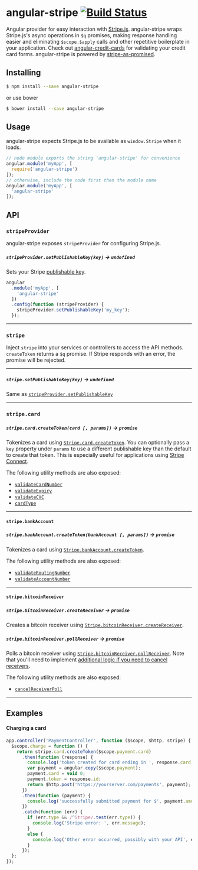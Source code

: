 angular-stripe [![Build Status](https://travis-ci.org/bendrucker/angular-stripe.svg?branch=master)](https://travis-ci.org/bendrucker/angular-stripe)
==============

Angular provider for easy interaction with [Stripe.js](https://stripe.com/docs/stripe.js). angular-stripe wraps Stripe.js's async operations in `$q` promises, making response handling easier and eliminating `$scope.$apply` calls and other repetitive boilerplate in your application. Check out [angular-credit-cards](https://github.com/bendrucker/angular-credit-cards) for validating your credit card forms. angular-stripe is powered by [stripe-as-promised](https://github.com/bendrucker/stripe-as-promised).

## Installing
```bash
$ npm install --save angular-stripe
```
or use bower
```bash
$ bower install --save angular-stripe
```

## Usage

angular-stripe expects Stripe.js to be available as `window.Stripe` when it loads.

```js
// node module exports the string 'angular-stripe' for convenience
angular.module('myApp', [
  require('angular-stripe')
]);
// otherwise, include the code first then the module name
angular.module('myApp', [
  'angular-stripe'
]);
```

## API

### `stripeProvider`

angular-stripe exposes `stripeProvider` for configuring Stripe.js.

##### `stripeProvider.setPublishableKey(key)` -> `undefined`

Sets your Stripe [publishable key](https://stripe.com/docs/stripe.js#setting-publishable-key). 

```js
angular
  .module('myApp', [
    'angular-stripe'
  ])
  .config(function (stripeProvider) {
    stripeProvider.setPublishableKey('my_key');
  });
```

<hr>

### `stripe`

Inject `stripe` into your services or controllers to access the API methods. `createToken` returns a `$q` promise. If Stripe responds with an error, the promise will be rejected. 

---

##### `stripe.setPublishableKey(key)` -> `undefined`

Same as [`stripeProvider.setPublishableKey`](#stripeprovidersetpublishablekeykey---undefined)

---

### `stripe.card`

##### `stripe.card.createToken(card [, params])` -> `promise`
 
Tokenizes a card using [`Stripe.card.createToken`](https://stripe.com/docs/stripe.js#card-createToken). You can optionally pass a `key` property under `params` to use a different publishable key than the default to create that token. This is especially useful for applications using [Stripe Connect](https://stripe.com/connect).

The following utility methods are also exposed:

* [`validateCardNumber`](https://stripe.com/docs/stripe.js#card-validateCardNumber)
* [`validateExpiry`](https://stripe.com/docs/stripe.js#card-validateExpiry)
* [`validateCVC`](https://stripe.com/docs/stripe.js#card-validateCVC)
* [`cardType`](https://stripe.com/docs/stripe.js#card-cardType)

---

#### `stripe.bankAccount`
 
##### `stripe.bankAccount.createToken(bankAccount [, params])` -> `promise`

Tokenizes a card using [`Stripe.bankAccount.createToken`](https://stripe.com/docs/stripe.js#bank-account-createToken).

The following utility methods are also exposed:

* [`validateRoutingNumber`](https://stripe.com/docs/stripe.js#bank-account-validateRoutingNumber)
* [`validateAccountNumber`](https://stripe.com/docs/stripe.js#bank-account-validateAccountNumber)

---

#### `stripe.bitcoinReceiver`

##### `stripe.bitcoinReceiver.createReceiver` -> `promise`

Creates a bitcoin receiver using [`Stripe.bitcoinReceiver.createReceiver`](https://stripe.com/docs/stripe.js#bitcoinreceiver-createreceiver).

##### `stripe.bitcoinReceiver.pollReceiver` -> `promise`

Polls a bitcoin receiver using [`Stripe.bitcoinReceiver.pollReceiver`](https://stripe.com/docs/stripe.js#bitcoinreceiver-pollreceiver). Note that you'll need to implement [additional logic if you need to cancel receivers](https://github.com/bendrucker/stripe-as-promised#bitcoin).

The following utility methods are also exposed:

* [`cancelReceiverPoll`](https://stripe.com/docs/stripe.js#bitcoinreceiver-cancelreceiverpoll)

---

## Examples

#### Charging a card

```js
app.controller('PaymentController', function ($scope, $http, stripe) {
  $scope.charge = function () {
    return stripe.card.createToken($scope.payment.card)
      .then(function (response) {
        console.log('token created for card ending in ', response.card.last4);
        var payment = angular.copy($scope.payment);
        payment.card = void 0;
        payment.token = response.id;
        return $http.post('https://yourserver.com/payments', payment);
      })
      .then(function (payment) {
        console.log('successfully submitted payment for $', payment.amount);
      })
      .catch(function (err) {
        if (err.type && /^Stripe/.test(err.type)) {
          console.log('Stripe error: ', err.message);
        }
        else {
          console.log('Other error occurred, possibly with your API', err.message);
        }
      });
  };
});
```
